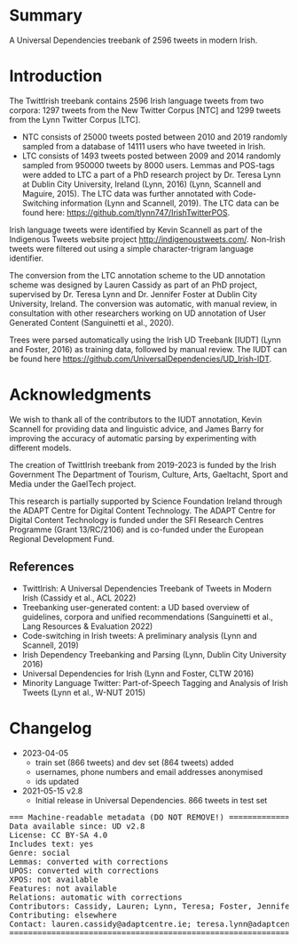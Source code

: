 # Summary

A Universal Dependencies treebank of 2596 tweets in modern Irish.

# Introduction

The TwittIrish treebank contains 2596 Irish language tweets from two corpora: 1297 tweets from the New Twitter Corpus [NTC] and 1299 tweets from the Lynn Twitter Corpus [LTC]. 

* NTC consists of 25000 tweets posted between 2010 and 2019 randomly sampled from a database of 14111 users who have tweeted in Irish.
* LTC consists of 1493 tweets posted between 2009 and 2014 randomly sampled from 950000 tweets by 8000 users. Lemmas and POS-tags were added to LTC a part of a PhD research project by Dr. Teresa Lynn at Dublin City University, Ireland (Lynn, 2016) (Lynn, Scannell and Maguire, 2015). The LTC data was further annotated with Code-Switching information (Lynn and Scannell, 2019). The LTC data can be found here: https://github.com/tlynn747/IrishTwitterPOS.

Irish language tweets were identified by Kevin Scannell as part of the Indigenous Tweets website project http://indigenoustweets.com/. Non-Irish tweets were filtered out using a simple character-trigram language identifier.

The conversion from the LTC annotation scheme to the UD annotation scheme was designed by Lauren Cassidy as part of an PhD project, supervised by Dr. Teresa Lynn and Dr. Jennifer Foster at Dublin City University, Ireland. The conversion was automatic, with manual review, in consultation with other researchers working on UD annotation of User Generated Content (Sanguinetti et al., 2020).

Trees were parsed automatically using the Irish UD Treebank [IUDT] (Lynn and Foster, 2016) as training data, followed by manual review. The IUDT can be found here https://github.com/UniversalDependencies/UD_Irish-IDT.

# Acknowledgments

We wish to thank all of the contributors to the IUDT annotation, Kevin Scannell for providing data and linguistic advice, and James Barry for improving the accuracy of automatic parsing by experimenting with different models.

The creation of TwittIrish treebank from 2019-2023 is funded by the Irish Government
The Department of Tourism, Culture, Arts, Gaeltacht, Sport and Media under the GaelTech project.

This research is partially supported by Science Foundation Ireland through the ADAPT Centre for Digital Content Technology. The ADAPT Centre for Digital Content Technology is funded under the SFI Research Centres Programme (Grant 13/RC/2106)
and is co-funded under the European Regional Development Fund.

## References
* TwittIrish: A Universal Dependencies Treebank of Tweets in Modern Irish (Cassidy et al., ACL 2022)
* Treebanking user-generated content: a UD based overview of guidelines, corpora and unified recommendations (Sanguinetti et al., Lang Resources & Evaluation 2022)
* Code-switching in Irish tweets: A preliminary analysis (Lynn and Scannell, 2019)
* Irish Dependency Treebanking and Parsing (Lynn, Dublin City University 2016)
* Universal Dependencies for Irish (Lynn and Foster, CLTW 2016)
* Minority Language Twitter: Part-of-Speech Tagging and Analysis of Irish Tweets (Lynn et al., W-NUT 2015)


# Changelog
* 2023-04-05
  * train set (866 tweets) and dev set (864 tweets) added
  * usernames, phone numbers and email addresses anonymised
  * ids updated
* 2021-05-15 v2.8
  * Initial release in Universal Dependencies. 866 tweets in test set

<pre>
=== Machine-readable metadata (DO NOT REMOVE!) ================================
Data available since: UD v2.8
License: CC BY-SA 4.0
Includes text: yes
Genre: social
Lemmas: converted with corrections
UPOS: converted with corrections
XPOS: not available
Features: not available
Relations: automatic with corrections
Contributors: Cassidy, Lauren; Lynn, Teresa; Foster, Jennifer; McGuinness, Sarah
Contributing: elsewhere
Contact: lauren.cassidy@adaptcentre.ie; teresa.lynn@adaptcentre.ie
===============================================================================
</pre>
